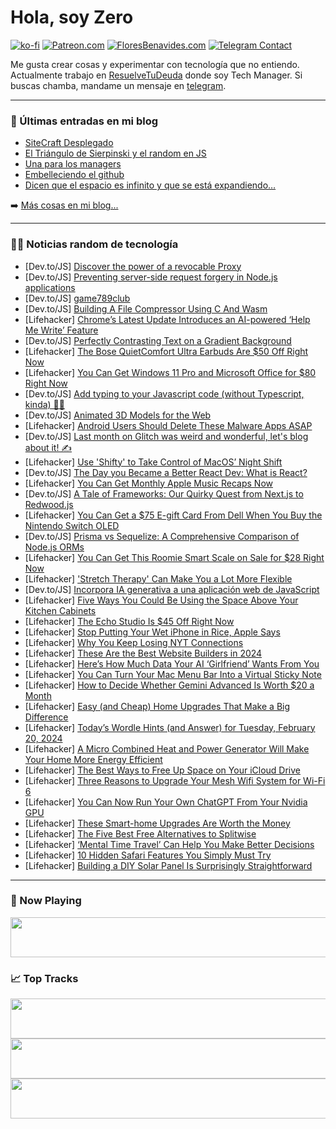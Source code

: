 # Hola, soy Zero

[![ko-fi](https://ko-fi.com/img/githubbutton_sm.svg)](https://ko-fi.com/J3J4N0LUK)
[![Patreon.com](https://img.shields.io/endpoint.svg?url=https%3A%2F%2Fshieldsio-patreon.vercel.app%2Fapi%3Fusername%3Dzerodragon%26type%3Dpatrons&style=for-the-badge)](https://patreon.com/zerodragon)
[![FloresBenavides.com](https://img.shields.io/website?down_message=oops&label=MiBlog&style=for-the-badge&up_message=online&url=https%3A%2F%2Ffloresbenavides.com)](https://floresbenavides.com)
[![Telegram Contact](https://img.shields.io/badge/escr%C3%ADbeme-ZeroDragon-%2326A5E4?style=for-the-badge&logo=telegram)](https://t.me/zerodragon)

Me gusta crear cosas y experimentar con tecnología que no entiendo.
Actualmente trabajo en [ResuelveTuDeuda](http://github.com/resuelve) donde soy Tech Manager.
Si buscas chamba, mandame un mensaje en [telegram](https://t.me/zerodragon).

---

### 📕 Últimas entradas en mi blog
<!-- BLOG-POST-LIST:START -->
- [SiteCraft Desplegado](https://floresbenavides.com/sitecraft-desplegado/)
- [El Triángulo de Sierpinski y el random en JS](https://floresbenavides.com/el-triangulo-de-sierpinski-y-el-random-en-js/)
- [Una para los managers](https://floresbenavides.com/una-para-los-managers/)
- [Embelleciendo el github](https://floresbenavides.com/embelleciendo-el-github/)
- [Dicen que el espacio es infinito y que se está expandiendo…](https://floresbenavides.com/dicen-que-el-espacio-es-infinito-y-que-se-esta-expandiendo/)
<!-- BLOG-POST-LIST:END -->

➡️ [Más cosas en mi blog...](https://floresbenavides.com)

---

### 👨‍💻 Noticias random de tecnología
<!-- TECH-POSTS:START -->
- [Dev.to/JS] [Discover the power of a revocable Proxy](https://dev.to/phuocng/discover-the-power-of-a-revocable-proxy-2o18)
- [Dev.to/JS] [Preventing server-side request forgery in Node.js applications](https://dev.to/snyk/preventing-server-side-request-forgery-in-nodejs-applications-417c)
- [Dev.to/JS] [game789club](https://dev.to/game789club/game789club-59om)
- [Dev.to/JS] [Building A File Compressor Using C And Wasm](https://dev.to/buarki/building-a-file-compressor-using-c-and-wasm-289d)
- [Lifehacker] [Chrome’s Latest Update Introduces an AI-powered ‘Help Me Write’ Feature](https://lifehacker.com/tech/chrome-update-122)
- [Dev.to/JS] [Perfectly Contrasting Text on a Gradient Background](https://dev.to/propelauth/perfectly-contrasting-text-on-a-gradient-background-7lc)
- [Lifehacker] [The Bose QuietComfort Ultra Earbuds Are $50 Off Right Now](https://lifehacker.com/tech/bose-quietcomfort-ultra-sale)
- [Lifehacker] [You Can Get Windows 11 Pro and Microsoft Office for $80 Right Now](https://lifehacker.com/tech/windows-11-pro-microsoft-office-sale)
- [Dev.to/JS] [Add typing to your Javascript code &lpar;without Typescript, kinda&rpar; ✍🏼](https://dev.to/nicolasmontielf/add-typing-to-your-javascript-code-without-typescript-kinda-3aph)
- [Dev.to/JS] [Animated 3D Models for the Web](https://dev.to/calumk/3d-animations-in-a-web-page-26jo)
- [Lifehacker] [Android Users Should Delete These Malware Apps ASAP](https://lifehacker.com/tech/delete-these-android-malware-apps-asap)
- [Dev.to/JS] [Last month on Glitch was weird and wonderful, let&#39;s blog about it! ✍️](https://dev.to/jennschiffer/last-month-on-glitch-was-weird-and-wonderful-lets-blog-about-it-56n5)
- [Lifehacker] [Use &#39;Shifty&#39; to Take Control of MacOS’ Night Shift](https://lifehacker.com/tech/take-control-of-macos-night-shift-with-shifty)
- [Dev.to/JS] [The Day you Became a Better React Dev: What is React?](https://dev.to/nevalinz/the-day-you-became-a-better-react-dev-what-is-react-5gna)
- [Lifehacker] [You Can Get Monthly Apple Music Recaps Now](https://lifehacker.com/tech/you-can-get-monthly-apple-music-recaps-now)
- [Dev.to/JS] [A Tale of Frameworks: Our Quirky Quest from Next.js to Redwood.js](https://dev.to/chuckcarpenter/a-tale-of-frameworks-our-quirky-quest-from-nextjs-to-redwoodjs-5eca)
- [Lifehacker] [You Can Get a $75 E-gift Card From Dell When You Buy the Nintendo Switch OLED](https://lifehacker.com/entertainment/best-nintendo-switch-oled-deal)
- [Dev.to/JS] [Prisma vs Sequelize: A Comprehensive Comparison of Node.js ORMs](https://dev.to/abdalshafiealmajdoup/prisma-vs-sequelize-a-comprehensive-comparison-of-nodejs-orms-145o)
- [Lifehacker] [You Can Get This Roomie Smart Scale on Sale for $28 Right Now](https://lifehacker.com/health/roomie-smart-body-scale-sale)
- [Lifehacker] [&#39;Stretch Therapy&#39; Can Make You a Lot More Flexible](https://lifehacker.com/health/get-more-flexible-with-stretch-therapy)
- [Dev.to/JS] [Incorpora IA generativa a una aplicación web de JavaScript](https://dev.to/aws-espanol/crea-una-aplicacion-react-genai-con-amazon-bedrock-y-aws-sdk-3pnk)
- [Lifehacker] [Five Ways You Could Be Using the Space Above Your Kitchen Cabinets](https://lifehacker.com/home/best-ways-to-use-the-space-above-your-kitchen-cabinets)
- [Lifehacker] [The Echo Studio Is $45 Off Right Now](https://lifehacker.com/tech/amazon-echo-studio-deal)
- [Lifehacker] [Stop Putting Your Wet iPhone in Rice, Apple Says](https://lifehacker.com/tech/do-not-put-a-wet-iphone-in-rice)
- [Lifehacker] [Why You Keep Losing NYT Connections](https://lifehacker.com/entertainment/how-to-win-nyt-connections)
- [Lifehacker] [These Are the Best Website Builders in 2024](https://lifehacker.com/tech/best-website-builders)
- [Lifehacker] [Here’s How Much Data Your AI ‘Girlfriend’ Wants From You](https://lifehacker.com/tech/here-is-how-much-data-your-ai-girlfriend-wants-from-you)
- [Lifehacker] [You Can Turn Your Mac Menu Bar Into a Virtual Sticky Note](https://lifehacker.com/tech/one-thing-app-turns-your-macs-menu-bar-into-sticky-note)
- [Lifehacker] [How to Decide Whether Gemini Advanced Is Worth $20 a Month](https://lifehacker.com/tech/google-gemini-advanced-review)
- [Lifehacker] [Easy &lpar;and Cheap&rpar; Home Upgrades That Make a Big Difference](https://lifehacker.com/home/cheap-home-upgrades-that-make-a-difference)
- [Lifehacker] [Today’s Wordle Hints &lpar;and Answer&rpar; for Tuesday, February 20, 2024](https://lifehacker.com/entertainment/wordle-hint-answer-today)
- [Lifehacker] [A Micro Combined Heat and Power Generator Will Make Your Home More Energy Efficient](https://lifehacker.com/home/mini-combined-heat-and-power-generator-makes-your-home-more-energy-efficient)
- [Lifehacker] [The Best Ways to Free Up Space on Your iCloud Drive](https://lifehacker.com/tech/how-to-free-up-space-on-icloud-drive)
- [Lifehacker] [Three Reasons to Upgrade Your Mesh Wifi System for Wi-Fi 6](https://lifehacker.com/tech/upgrade-your-mesh-wi-fi-system-for-wifi-6)
- [Lifehacker] [You Can Now Run Your Own ChatGPT From Your Nvidia GPU](https://lifehacker.com/tech/run-local-ai-llm-from-nvidia-gpu)
- [Lifehacker] [These Smart-home Upgrades Are Worth the Money](https://lifehacker.com/tech/smart-home-upgrades-worth-the-money)
- [Lifehacker] [The Five Best Free Alternatives to Splitwise](https://lifehacker.com/tech/best-free-splitwise-alternatives)
- [Lifehacker] [‘Mental Time Travel’ Can Help You Make Better Decisions](https://lifehacker.com/health/mental-time-travel-to-make-better-decisions)
- [Lifehacker] [10 Hidden Safari Features You Simply Must Try](https://lifehacker.com/tech/best-hidden-safari-features)
- [Lifehacker] [Building a DIY Solar Panel Is Surprisingly Straightforward](https://lifehacker.com/home/how-to-build-a-diy-solar-panel)<!-- TECH-POSTS:END -->

---

### 🎵 Now Playing
<a href="https://spotify-now-playing-dun.vercel.app/now-playing?open"><img src="https://spotify-now-playing-dun.vercel.app/now-playing" width="540" height="64"></a>

### 📈 Top Tracks
<a href="https://spotify-now-playing-dun.vercel.app/top-tracks?i=1&open"><img src="https://spotify-now-playing-dun.vercel.app/top-tracks?i=1" width="540" height="64"></a>
<a href="https://spotify-now-playing-dun.vercel.app/top-tracks?i=2&open"><img src="https://spotify-now-playing-dun.vercel.app/top-tracks?i=2" width="540" height="64"></a>
<a href="https://spotify-now-playing-dun.vercel.app/top-tracks?i=3&open"><img src="https://spotify-now-playing-dun.vercel.app/top-tracks?i=3" width="540" height="64"></a>
